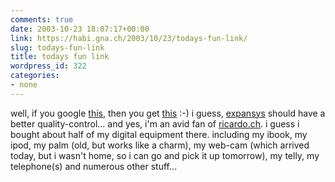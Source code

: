 ```yaml
---
comments: true
date: 2003-10-23 18:07:17+00:00
link: https://habi.gna.ch/2003/10/23/todays-fun-link/
slug: todays-fun-link
title: todays fun link
wordpress_id: 322
categories:
- none
---
```


well, if you google [this](http://www.ricardo.ch/cgi-bin/auk?lng=de;cmd=viewlot;lotid=307745343;OrderBy=CloseTime;SortOrder=), then you get [this](http://www.expansys.at/product.asp?code=AHS-10) :-)
i guess, [expansys](http://www.expansys.at/)[](http://www.expansys.at/product.asp?code=AHS-10) should have a better quality-control...
and yes, i'm an avid fan of [ricardo.ch](http://www.ricardo.ch/index_ch_de.html). i guess i bought about half of my digital equipment there. including my ibook, my ipod, my palm (old, but works like a charm), my web-cam (which arrived today, but i wasn't home, so i can go and pick it up tomorrow), my telly, my telephone(s) and numerous other stuff...
